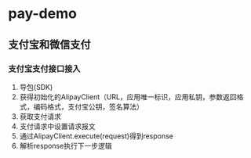 # pay-demo
## 支付宝和微信支付

### 支付宝支付接口接入

1. 导包(SDK)
2. 获得初始化的AlipayClient（URL，应用唯一标识，应用私钥，参数返回格式，编码格式，支付宝公钥，签名算法）
3. 获取支付请求
4. 支付请求中设置请求报文
5. 通过AlipayClient.execute(request)得到response
6. 解析response执行下一步逻辑
 
